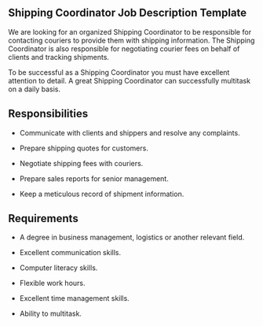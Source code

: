 ## Shipping Coordinator Job Description Template

We are looking for an organized Shipping Coordinator to be responsible for contacting couriers to provide them with shipping information. The Shipping Coordinator is also responsible for negotiating courier fees on behalf of clients and tracking shipments.

To be successful as a Shipping Coordinator you must have excellent attention to detail. A great Shipping Coordinator can successfully multitask on a daily basis.

## Responsibilities

* Communicate with clients and shippers and resolve any complaints.

* Prepare shipping quotes for customers.

* Negotiate shipping fees with couriers.

* Prepare sales reports for senior management.

* Keep a meticulous record of shipment information.

## Requirements

* A degree in business management, logistics or another relevant field.

* Excellent communication skills.

* Computer literacy skills.

* Flexible work hours.

* Excellent time management skills.

* Ability to multitask.

